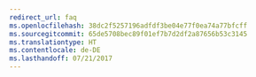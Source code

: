 ```yaml
---
redirect_url: faq
ms.openlocfilehash: 38dc2f5257196adfdf3be04e77f0ea74a77bfcff
ms.sourcegitcommit: 65de5708bec89f01ef7b7d2df2a87656b53c3145
ms.translationtype: HT
ms.contentlocale: de-DE
ms.lasthandoff: 07/21/2017
---
```

